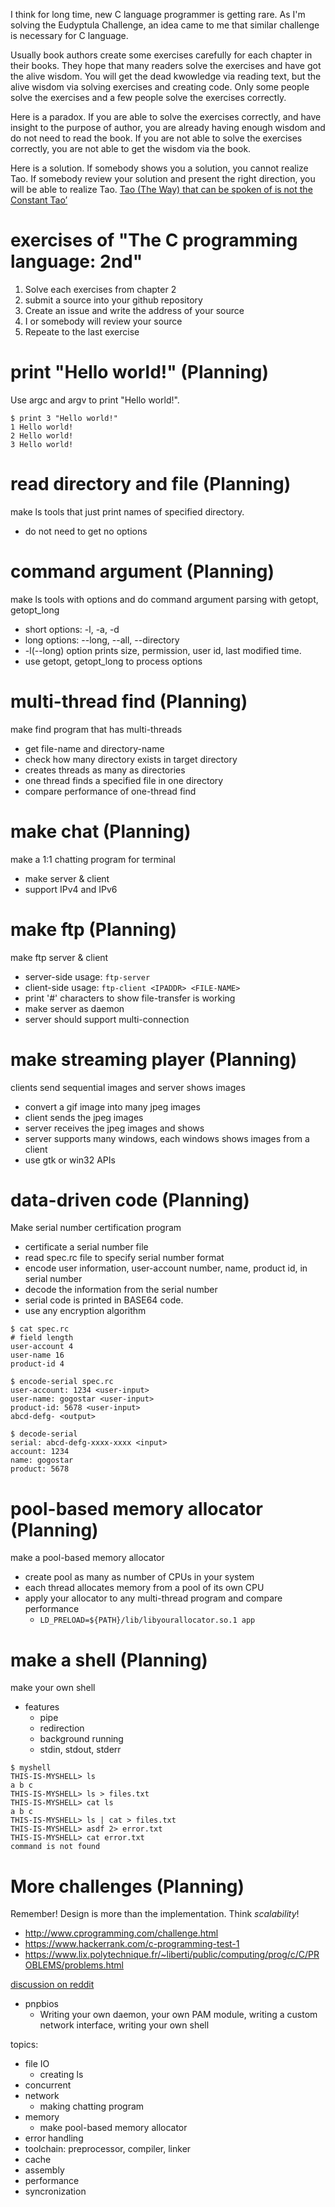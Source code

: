 I think for long time, new C language programmer is getting rare.
As I'm solving the Eudyptula Challenge, an idea came to me that similar challenge is necessary for C language.

Usually book authors create some exercises carefully for each chapter in their books.
They hope that many readers solve the exercises and have got the alive wisdom.
You will get the dead kwowledge via reading text, but the alive wisdom via solving exercises and creating code.
Only some people solve the exercises and a few people solve the exercises correctly.

Here is a paradox.
If you are able to solve the exercises correctly, and have insight to the purpose of author, you are already having enough wisdom and do not need to read the book.
If you are not able to solve the exercises correctly, you are not able to get the wisdom via the book.

Here is a solution.
If somebody shows you a solution, you cannot realize Tao.
If somebody review your solution and present the right direction, you will be able to realize Tao.
[Tao (The Way) that can be spoken of is not the Constant Tao’](https://en.wikipedia.org/wiki/Tao_Te_Ching)

# exercises of "The C programming language: 2nd"

1. Solve each exercises from chapter 2
2. submit a source into your github repository
3. Create an issue and write the address of your source
4. I or somebody will review your source
5. Repeate to the last exercise

# print "Hello world!" (Planning)

Use argc and argv to print "Hello world!".

```
$ print 3 "Hello world!"
1 Hello world!
2 Hello world!
3 Hello world!
```

# read directory and file (Planning)

make ls tools that just print names of specified directory.
* do not need to get no options

# command argument (Planning)

make ls tools with options and do command argument parsing with getopt, getopt_long
* short options: -l, -a, -d
* long options: --long, --all, --directory
* -l(--long) option prints size, permission, user id, last modified time.
* use getopt, getopt_long to process options

# multi-thread find (Planning)

make find program that has multi-threads
* get file-name and directory-name
* check how many directory exists in target directory
* creates threads as many as directories
* one thread finds a specified file in one directory
* compare performance of one-thread find

# make chat (Planning)

make a 1:1 chatting program for terminal
* make server & client
* support IPv4 and IPv6

# make ftp (Planning)

make ftp server & client
* server-side usage: ``ftp-server``
* client-side usage: ``ftp-client <IPADDR> <FILE-NAME>``
* print '#' characters to show file-transfer is working
* make server as daemon
* server should support multi-connection

# make streaming player (Planning)

clients send sequential images and server shows images
* convert a gif image into many jpeg images
* client sends the jpeg images
* server receives the jpeg images and shows
* server supports many windows, each windows shows images from a client
* use gtk or win32 APIs

# data-driven code (Planning)

Make serial number certification program
* certificate a serial number file
* read spec.rc file to specify serial number format
* encode user information, user-account number, name, product id, in serial number
* decode the information from the serial number
* serial code is printed in BASE64 code.
* use any encryption algorithm

```
$ cat spec.rc
# field length
user-account 4
user-name 16
product-id 4

$ encode-serial spec.rc
user-account: 1234 <user-input>
user-name: gogostar <user-input>
product-id: 5678 <user-input>
abcd-defg- <output>

$ decode-serial
serial: abcd-defg-xxxx-xxxx <input>
account: 1234
name: gogostar
product: 5678
```

# pool-based memory allocator (Planning)

make a pool-based memory allocator
* create pool as many as number of CPUs in your system
* each thread allocates memory from a pool of its own CPU
* apply your allocator to any multi-thread program and compare performance
  * ``LD_PRELOAD=${PATH}/lib/libyourallocator.so.1 app``

# make a shell (Planning)

make your own shell
* features
  * pipe
  * redirection
  * background running
  * stdin, stdout, stderr
```
$ myshell
THIS-IS-MYSHELL> ls
a b c
THIS-IS-MYSHELL> ls > files.txt
THIS-IS-MYSHELL> cat ls
a b c
THIS-IS-MYSHELL> ls | cat > files.txt
THIS-IS-MYSHELL> asdf 2> error.txt
THIS-IS-MYSHELL> cat error.txt
command is not found
```

# More challenges (Planning)

Remember! Design is more than the implementation. Think *scalability*!
* http://www.cprogramming.com/challenge.html
* https://www.hackerrank.com/c-programming-test-1
* https://www.lix.polytechnique.fr/~liberti/public/computing/prog/c/C/PROBLEMS/problems.html

[discussion on reddit](https://www.reddit.com/r/linuxdev/comments/5r8k6g/new_service_like_the_eudyptula_challenge/)
* pnpbios
  * Writing your own daemon, your own PAM module, writing a custom network interface, writing your own shell

topics:
* file IO
  * creating ls
* concurrent
* network
  * making chatting program
* memory
  * make pool-based memory allocator
* error handling
* toolchain: preprocessor, compiler, linker
* cache
* assembly
* performance
* syncronization
